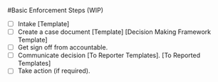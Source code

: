#Basic Enforcement Steps
(WIP)

-[ ] Intake [Template]
-[ ] Create a case document [Template] [Decision Making Framework Template]
-[ ] Get sign off from accountable.
-[ ] Communicate decision [To Reporter Templates]. [To Reported Templates]
-[ ] Take action (if required).
